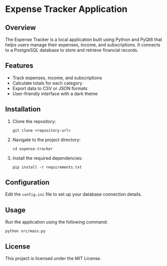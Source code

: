 # Expense Tracker Application

## Overview
The Expense Tracker is a local application built using Python and PyQt6 that helps users manage their expenses, income, and subscriptions. It connects to a PostgreSQL database to store and retrieve financial records.

## Features
- Track expenses, income, and subscriptions
- Calculate totals for each category
- Export data to CSV or JSON formats
- User-friendly interface with a dark theme

## Installation
1. Clone the repository:
   ```
   git clone <repository-url>
   ```
2. Navigate to the project directory:
   ```
   cd expense-tracker
   ```
3. Install the required dependencies:
   ```
   pip install -r requirements.txt
   ```

## Configuration
Edit the `config.ini` file to set up your database connection details.

## Usage
Run the application using the following command:
```
python src/main.py
```

## License
This project is licensed under the MIT License.